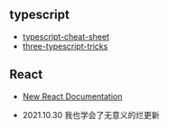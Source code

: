 ## typescript

- [typescript-cheat-sheet](https://www.sitepen.com/blog/typescript-cheat-sheet)
- [three-typescript-tricks](https://www.cstrnt.dev/blog/three-typescript-tricks)


## React
- [New React Documentation](https://github.com/reactjs/reactjs.org/pull/3965)


- 2021.10.30 我也学会了无意义的烂更新